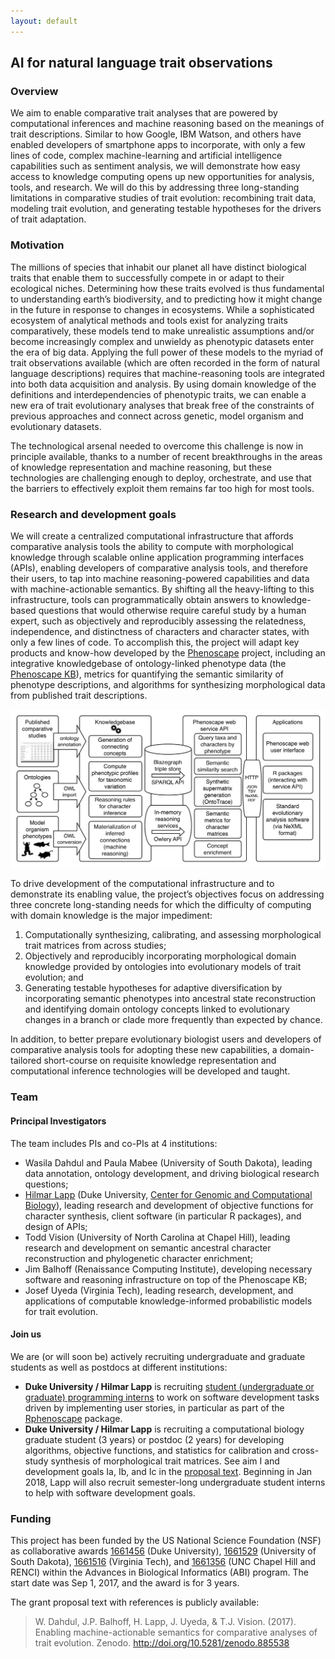 ```yaml
---
layout: default
---
```


## AI for natural language trait observations

### Overview

We aim to enable comparative trait analyses that are powered by computational inferences and machine reasoning based on the meanings of trait descriptions. Similar to how Google, IBM Watson, and others have enabled developers of smartphone apps to incorporate, with only a few lines of code, complex machine-learning and artificial intelligence capabilities such as sentiment analysis, we will demonstrate how easy access to knowledge computing opens up new opportunities for analysis, tools, and research. We will do this by addressing three long-standing limitations in comparative studies of trait evolution: recombining trait data, modeling trait evolution, and generating testable hypotheses for the drivers of trait adaptation.

### Motivation

The millions of species that inhabit our planet all have distinct biological traits that enable them to successfully compete in or adapt to their ecological niches. Determining how these traits evolved is thus fundamental to understanding earth’s biodiversity, and to predicting how it might change in the future in response to changes in ecosystems. While a sophisticated ecosystem of analytical methods and tools exist for analyzing traits comparatively, these models tend to make unrealistic assumptions and/or become increasingly complex and unwieldy as phenotypic datasets enter the era of big data. Applying the full power of these models to the myriad of trait observations available (which are often recorded in the form of natural language descriptions) requires that machine-reasoning tools are integrated into both data acquisition and analysis. By using domain knowledge of the definitions and interdependencies of phenotypic traits, we can enable a new era of trait evolutionary analyses that break free of the constraints of previous approaches and connect across genetic, model organism and evolutionary datasets.

The technological arsenal needed to overcome this challenge is now in principle available, thanks to a number of recent breakthroughs in the areas of knowledge representation and machine reasoning, but these technologies are challenging enough to deploy, orchestrate, and use that the barriers to effectively exploit them remains far too high for most tools.

### Research and development goals

We will create a centralized computational infrastructure that affords comparative analysis tools the ability to compute with morphological knowledge through scalable online application programming interfaces (APIs), enabling developers of comparative analysis tools, and therefore their users, to tap into machine reasoning-powered capabilities and data with machine-actionable semantics. By shifting all the heavy-lifting to this infrastructure, tools can programmatically obtain answers to knowledge-based questions that would otherwise require careful study by a human expert, such as objectively and reproducibly assessing the relatedness, independence, and distinctness of characters and character states, with only a few lines of code. To accomplish this, the project will adapt key products and know-how developed by the [Phenoscape] project, including an integrative knowledgebase of ontology-linked phenotype data (the [Phenoscape KB]), metrics for quantifying the semantic similarity of phenotype descriptions, and algorithms for synthesizing morphological data from published trait descriptions.

[![Architecture diagram](images/architecture.png "Architecture diagram of the computable semantics infrastructure from data ingest to API and user-interface access")](images/architecture.png)

To drive development of the computational infrastructure and to demonstrate its enabling value, the project’s objectives focus on addressing three concrete long-standing needs for which the difficulty of computing with domain knowledge is the major impediment:

1. Computationally synthesizing, calibrating, and assessing morphological trait matrices from across studies;
2. Objectively and reproducibly incorporating morphological domain knowledge provided by ontologies into evolutionary models of trait evolution; and
3. Generating testable hypotheses for adaptive diversification by incorporating semantic phenotypes into ancestral state reconstruction and identifying domain ontology concepts linked to evolutionary changes in a branch or clade more frequently than expected by chance.

In addition, to better prepare evolutionary biologist users and developers of comparative analysis tools for adopting these new capabilities, a domain-tailored short-course on requisite knowledge representation and computational inference technologies will be developed and taught.

### Team

#### Principal Investigators
The team includes PIs and co-PIs at 4 institutions:

* Wasila Dahdul and Paula Mabee (University of South Dakota), leading data annotation, ontology development, and driving biological research questions;
* [Hilmar Lapp] (Duke University, [Center for Genomic and Computational Biology]), leading research and development of objective functions for character synthesis, client software (in particular R packages), and design of APIs;
* Todd Vision (University of North Carolina at Chapel Hill), leading research and development on semantic ancestral character reconstruction and phylogenetic character enrichment;
* Jim Balhoff (Renaissance Computing Institute), developing necessary software and reasoning infrastructure on top of the Phenoscape KB; 
* Josef Uyeda (Virginia Tech), leading research, development, and applications of computable knowledge-informed probabilistic models for trait evolution.

#### Join us

We are (or will soon be) actively recruiting undergraduate and graduate students as well as postdocs at different institutions:

- **Duke University / Hilmar Lapp** is recruiting [student (undergraduate or graduate) programming interns](https://duke.box.com/v/Phenoscape-Intern-Spring-2019) to work on software development tasks driven by implementing user stories, in particular as part of the [Rphenoscape] package.
- **Duke University / Hilmar Lapp** is recruiting a computational biology graduate student (3 years) or postdoc (2 years) for developing algorithms, objective functions, and statistics for calibration and cross-study synthesis of morphological trait matrices. See aim I and development goals Ia, Ib, and Ic in the [proposal text]. Beginning in Jan 2018, Lapp will also recruit semester-long undergraduate student interns to help with software development goals.

### Funding

This project has been funded by the US National Science Foundation (NSF) as collaborative awards [1661456] (Duke University), [1661529] (University of South Dakota), [1661516] (Virginia Tech), and [1661356] (UNC Chapel Hill and RENCI) within the Advances in Biological Informatics (ABI) program. The start date was Sep 1, 2017, and the award is for 3 years.

The grant proposal text with references is publicly available:
> W. Dahdul, J.P. Balhoff, H. Lapp, J. Uyeda, & T.J. Vision. (2017). Enabling machine-actionable semantics for comparative analyses of trait evolution. Zenodo. <http://doi.org/10.5281/zenodo.885538>

[Phenoscape]: http://phenoscape.org
[Phenoscape KB]: http://kb.phenoscape.org
[Rphenoscape]: https://github.com/phenoscape/rphenoscape
[Hilmar Lapp]: http://lappland.io/
[Center for Genomic and Computational Biology]: http://genome.duke.edu/
[1661456]: https://nsf.gov/awardsearch/showAward?AWD_ID=1661456
[1661529]: https://nsf.gov/awardsearch/showAward?AWD_ID=1661529
[1661356]: https://nsf.gov/awardsearch/showAward?AWD_ID=1661356
[1661516]: https://nsf.gov/awardsearch/showAward?AWD_ID=1661516
[proposal text]: http://doi.org/10.5281/zenodo.885538
